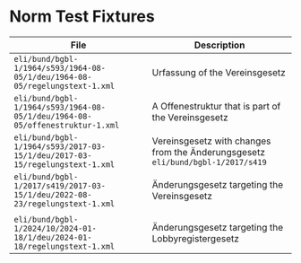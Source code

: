# Norm Test Fixtures

| File                                                                         | Description                                                                     |
|------------------------------------------------------------------------------|---------------------------------------------------------------------------------|
| `eli/bund/bgbl-1/1964/s593/1964-08-05/1/deu/1964-08-05/regelungstext-1.xml`  | Urfassung of the Vereinsgesetz                                                  |
| `eli/bund/bgbl-1/1964/s593/1964-08-05/1/deu/1964-08-05/offenestruktur-1.xml` | A Offenestruktur that is part of the Vereinsgesetz                              |
| `eli/bund/bgbl-1/1964/s593/2017-03-15/1/deu/2017-03-15/regelungstext-1.xml`  | Vereinsgesetz with changes from the Änderungsgesetz `eli/bund/bgbl-1/2017/s419` |
| `eli/bund/bgbl-1/2017/s419/2017-03-15/1/deu/2022-08-23/regelungstext-1.xml`  | Änderungsgesetz targeting the Vereinsgesetz                                     |
|                                                                              |                                                                                 |
| `eli/bund/bgbl-1/2024/10/2024-01-18/1/deu/2024-01-18/regelungstext-1.xml`    | Änderungsgesetz targeting the Lobbyregistergesetz                               |
